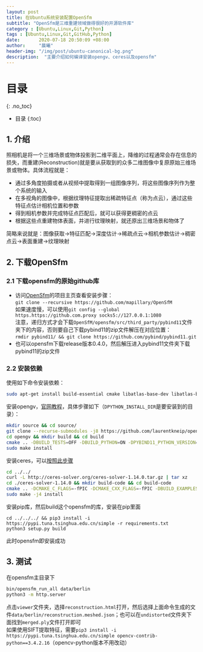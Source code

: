 ```yaml
---
layout: post
title: 在Ubuntu系统安装配置OpenSfm
subtitle: "OpenSfm是三维重建领域做得很好的开源软件库"
category : [Ubuntu,Linux,Git,Python]
tags : [Ubuntu,Linux,Git,GitHub,Python]
date:       2020-07-18 20:50:09 +08:00
author:     "晨曦"
header-img: "/img/post/ubuntu-canonical-bg.png"
description:  "主要介绍如何编译安装opengv、ceres以及opensfm"
---
```

  
# 目录
{: .no_toc}

* 目录
{:toc}

## 1. 介绍
照相机是将一个三维场景或物体投影到二维平面上，降维的过程通常会存在信息的损失，而重建(Reconstruction)就是要从获取到的众多二维图像中复原原始三维场景或物体。具体流程就是：  
* 通过多角度拍摄或者从视频中提取得到一组图像序列，将这些图像序列作为整个系统的输入
* 在多视角的图像中，根据纹理特征提取出稀疏特征点（称为点云），通过这些特征点估计相机位置和参数
* 得到相机参数并完成特征点匹配后，就可以获得更稠密的点云
* 根据这些点重建物体表面，并进行纹理映射，就还原出三维场景和物体了

简略来说就是：图像获取->特征匹配->深度估计->稀疏点云->相机参数估计->稠密点云->表面重建->纹理映射
## 2. 下载OpenSfm
### 2.1 下载opensfm的原始github库
* 访问[OpenSfm](https://www.opensfm.org/docs/building.html)的项目主页查看安装步骤：  
`git clone --recursive https://github.com/mapillary/OpenSfM`  
如果速度慢，可以使用`git config --global https.https://github.com.proxy socks5://127.0.0.1:1080`  
注意，递归方式才会下载`OpenSfM/opensfm/src/third_party/pybind11`文件夹下的内容，否则要自己下载pybind11的zip文件解压在对应位置：  
`rmdir pybind11/ && git clone https://github.com/pybind/pybind11.git`  
* 也可以opensfm下载release版本0.4.0，然后解压进入pybind11文件夹下载pybind11的zip文件
### 2.2 安装依赖
使用如下命令安装依赖：  
```bash
sudo apt-get install build-essential cmake libatlas-base-dev libatlas-base-dev libgoogle-glog-dev libopencv-dev libsuitesparse-dev python3-pip python3-dev  python3-numpy python3-opencv python3-pyproj python3-scipy python3-yaml libeigen3-dev
```
安装opengv，[官网教程](https://www.opensfm.org/docs/building.html)，具体步骤如下（`DPYTHON_INSTALL_DIR`是要安装到的目录）：  
```bash
mkdir source && cd source/
git clone --recurse-submodules -j8 https://github.com/laurentkneip/opengv.git
cd opengv && mkdir build && cd build
cmake .. -DBUILD_TESTS=OFF -DBUILD_PYTHON=ON -DPYBIND11_PYTHON_VERSION=3.6 -DPYTHON_INSTALL_DIR=/usr/local/lib/python3.6/dist-packages/
sudo make install
```
安装ceres，可以[按照此步骤](https://github.com/paulinus/opensfm-docker-base/blob/master/Dockerfile.python3)  
```bash
cd ../../
curl -L http://ceres-solver.org/ceres-solver-1.14.0.tar.gz | tar xz
cd ./ceres-solver-1.14.0 && mkdir build-code && cd build-code
cmake .. -DCMAKE_C_FLAGS=-fPIC -DCMAKE_CXX_FLAGS=-fPIC -DBUILD_EXAMPLES=OFF -DBUILD_TESTING=OFF
sudo make -j4 install
```
安装pip库，然后build这个opensfm的库，安装在pip里面  
```
cd ../../../ && pip3 install -i https://pypi.tuna.tsinghua.edu.cn/simple -r requirements.txt
python3 setup.py build
```
此时opensfm即安装成功
## 3. 测试
在opensfm主目录下  
```bash
bin/opensfm_run_all data/berlin
python3 -m http.server
```
点击`viewer`文件夹，选择`reconstruction.html`打开，然后选择上面命令生成的文件`data/berlin/reconstruction.meshed.json`；也可以在`undistorted`文件夹下面找到`merged.ply`文件打开即可  
如果使用SIFT提取特征，需要`pip3 install -i https://pypi.tuna.tsinghua.edu.cn/simple opencv-contrib-python==3.4.2.16`（opencv-python版本不用改动）